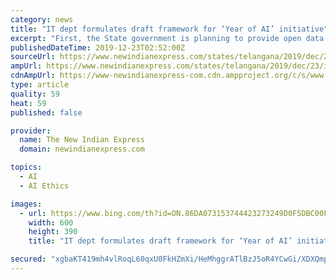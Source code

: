 ```yaml
---
category: news
title: "IT dept formulates draft framework for ‘Year of AI’ initiative"
excerpt: "First, the State government is planning to provide open data and a data exchange platform, as well as high-performance computing labs for those in the AI sector. It is also looking towards fostering talent, education, promoting research and innovation, and enabling adoption and community collaboration in the sector. Governance, ethics and ..."
publishedDateTime: 2019-12-23T02:52:00Z
sourceUrl: https://www.newindianexpress.com/states/telangana/2019/dec/23/it-dept-formulates-draft-framework-for-year-of-ai-initiative-2079834.html
ampUrl: https://www.newindianexpress.com/states/telangana/2019/dec/23/it-dept-formulates-draft-framework-for-year-of-ai-initiative-2079834.amp
cdnAmpUrl: https://www-newindianexpress-com.cdn.ampproject.org/c/s/www.newindianexpress.com/states/telangana/2019/dec/23/it-dept-formulates-draft-framework-for-year-of-ai-initiative-2079834.amp
type: article
quality: 59
heat: 59
published: false

provider:
  name: The New Indian Express
  domain: newindianexpress.com

topics:
  - AI
  - AI Ethics

images:
  - url: https://www.bing.com/th?id=ON.86DA073153744423273249D0F5DBC00F
    width: 600
    height: 390
    title: "IT dept formulates draft framework for ‘Year of AI’ initiative"

secured: "xgbaKT419mh4vlRoqL60qxU0FkHZmXi/HeMhggrATlBzJ5oR4YCwGi/XDXQmpO41QUoKXOQSd6XR1ZzfIeaNPH4uFjN2PLY8Ub0bH/Q5mW0ZlxM82vyT0hdai5c+dODsQD5NnfRMnZiHqiZ77/jJ3jfAyMd6TPaJDO0NMtB0RjlpaqnR/Xs0FIrWBFqQHJ0Elicj7EC7eLSXbt6TB15TsGEouJYmpkNTHQFvEmQ2XF/1wylH7SmoE+0IjJY/ytYV5CyCJWC5RjMEnpa8WPmKGw==;rGfwk7FZ+fPwEcK10ralJQ=="
---
```


